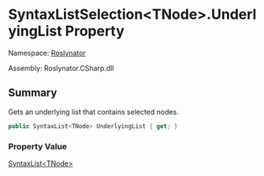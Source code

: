 # SyntaxListSelection\<TNode>\.UnderlyingList Property

Namespace: [Roslynator](../../README.md)

Assembly: Roslynator\.CSharp\.dll

## Summary

Gets an underlying list that contains selected nodes\.

```csharp
public SyntaxList<TNode> UnderlyingList { get; }
```

### Property Value

[SyntaxList\<TNode>](https://docs.microsoft.com/en-us/dotnet/api/microsoft.codeanalysis.syntaxlist-1)


